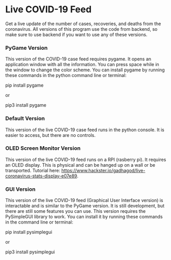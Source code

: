 # Live COVID-19 Feed
Get a live update of the number of cases, recoveries, and deaths from the coronavirus. All versions of this program use the code from backend, so make sure to use backend if you want to use any of these versions.

### PyGame Version
This version of the COVID-19 case feed requires pygame. It opens an application window with all the information. You can press space while in the window to change the color scheme. You can install pygame by running these commands in the python command line or terminal:

pip install pygame

or 

pip3 install pygame

### Default Version
This version of the live COVID-19 case feed runs in the python console. It is easier to access, but there are no controls.

### OLED Screen Monitor Version
This version of the live COVID-19 feed runs on a RPI (rasberry pi). It requires an OLED display. This is physical and can be hanged up on a wall or be transported. Tutorial here: https://www.hackster.io/gadhagod/live-coronavirus-stats-display-e07e89.

### GUI Version
This version of the live COVID-19 feed (Graphical User Interface version) is interactable and is similar to the PyGame version. It is still development, but there are still some features you can use. This version requires the PySimpleGUI library to work. You can install it by running these commands in the command line or terminal:

pip install pysimplegui

or

pip3 install pysimplegui
